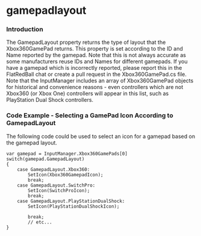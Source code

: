 # gamepadlayout

### Introduction

The GamepadLayout property returns the type of layout that the Xbox360GamePad returns. This property is set according to the ID and Name reported by the gamepad. Note that this is not always accurate as some manufacturers reuse IDs and Names for different gamepads. If you have a gamepad which is incorrectly reported, please report this in the FlatRedBall chat or create a pull request in the Xbox360GamePad.cs file. Note that the InputManager includes an array of Xbox360GamePad objects for historical and convenience reasons - even controllers which are not Xbox360 (or Xbox One) controllers will appear in this list, such as PlayStation Dual Shock controllers.

### Code Example - Selecting a GamePad Icon According to GamepadLayout

The following code could be used to select an icon for a gamepad based on the gamepad layout.

```
var gamepad = InputManager.Xbox360GamePads[0]
switch(gamepad.GamepadLayout)
{
    case GamepadLayout.Xbox360:
        SetIcon(Xbox360GamepadIcon);
        break;
    case GamepadLayout.SwitchPro:
        SetIcon(SwitchProIcon);
        break;
    case GamepadLayout.PlayStationDualShock:
        SetIcon(PlayStationDualShockIcon);

        break;
        // etc...
}
```

&#x20;
